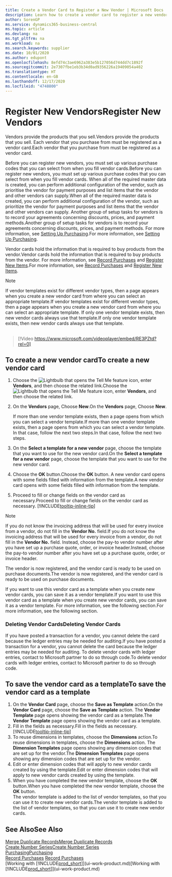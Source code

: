 ```yaml
---
title: Create a Vendor Card to Register a New Vendor | Microsoft Docs
description: Learn how to create a vendor card to register a new vendor or supplier.
author: SorenGP
ms.service: dynamics365-business-central
ms.topic: article
ms.devlang: na
ms.tgt_pltfrm: na
ms.workload: na
ms.search.keywords: supplier
ms.date: 10/01/2020
ms.author: edupont
ms.openlocfilehash: 8efd74c3ae6962a383e5b127056d744dd7c1892f
ms.sourcegitcommit: 2e7307fbe1eb3b34d0ad9356226a19409054a402
ms.translationtype: HT
ms.contentlocale: en-GB
ms.lasthandoff: 12/17/2020
ms.locfileid: "4748800"
---
```

# <a name="register-new-vendors"></a><span data-ttu-id="024be-103">Register New Vendors</span><span class="sxs-lookup"><span data-stu-id="024be-103">Register New Vendors</span></span>

<span data-ttu-id="024be-104">Vendors provide the products that you sell.</span><span class="sxs-lookup"><span data-stu-id="024be-104">Vendors provide the products that you sell.</span></span> <span data-ttu-id="024be-105">Each vendor that you purchase from must be registered as a vendor card.</span><span class="sxs-lookup"><span data-stu-id="024be-105">Each vendor that you purchase from must be registered as a vendor card.</span></span>

<span data-ttu-id="024be-106">Before you can register new vendors, you must set up various purchase codes that you can select from when you fill vendor cards.</span><span class="sxs-lookup"><span data-stu-id="024be-106">Before you can register new vendors, you must set up various purchase codes that you can select from when you fill vendor cards.</span></span> <span data-ttu-id="024be-107">When all of the required master data is created, you can perform additional configuration of the vendor, such as prioritise the vendor for payment purposes and list items that the vendor and other vendors can supply.</span><span class="sxs-lookup"><span data-stu-id="024be-107">When all of the required master data is created, you can perform additional configuration of the vendor, such as prioritize the vendor for payment purposes and list items that the vendor and other vendors can supply.</span></span> <span data-ttu-id="024be-108">Another group of setup tasks for vendors is to record your agreements concerning discounts, prices, and payment methods.</span><span class="sxs-lookup"><span data-stu-id="024be-108">Another group of setup tasks for vendors is to record your agreements concerning discounts, prices, and payment methods.</span></span> <span data-ttu-id="024be-109">For more information, see [Setting Up Purchasing](purchasing-setup-purchasing.md).</span><span class="sxs-lookup"><span data-stu-id="024be-109">For more information, see [Setting Up Purchasing](purchasing-setup-purchasing.md).</span></span>

<span data-ttu-id="024be-110">Vendor cards hold the information that is required to buy products from the vendor.</span><span class="sxs-lookup"><span data-stu-id="024be-110">Vendor cards hold the information that is required to buy products from the vendor.</span></span> <span data-ttu-id="024be-111">For more information, see [Record Purchases](purchasing-how-record-purchases.md) and [Register New Items](inventory-how-register-new-items.md).</span><span class="sxs-lookup"><span data-stu-id="024be-111">For more information, see [Record Purchases](purchasing-how-record-purchases.md) and [Register New Items](inventory-how-register-new-items.md).</span></span>

> [!NOTE]  
> <span data-ttu-id="024be-112">If vendor templates exist for different vendor types, then a page appears when you create a new vendor card from where you can select an appropriate template.</span><span class="sxs-lookup"><span data-stu-id="024be-112">If vendor templates exist for different vendor types, then a page appears when you create a new vendor card from where you can select an appropriate template.</span></span> <span data-ttu-id="024be-113">If only one vendor template exists, then new vendor cards always use that template.</span><span class="sxs-lookup"><span data-stu-id="024be-113">If only one vendor template exists, then new vendor cards always use that template.</span></span>
<br><br>  

> [!Video https://www.microsoft.com/videoplayer/embed/RE3PZtd?rel=0]

## <a name="to-create-a-new-vendor-card"></a><span data-ttu-id="024be-114">To create a new vendor card</span><span class="sxs-lookup"><span data-stu-id="024be-114">To create a new vendor card</span></span>

1. <span data-ttu-id="024be-115">Choose the ![Lightbulb that opens the Tell Me feature](media/ui-search/search_small.png "Tell me what you want to do") icon, enter **Vendors**, and then choose the related link.</span><span class="sxs-lookup"><span data-stu-id="024be-115">Choose the ![Lightbulb that opens the Tell Me feature](media/ui-search/search_small.png "Tell me what you want to do") icon, enter **Vendors**, and then choose the related link.</span></span>  
2. <span data-ttu-id="024be-116">On the **Vendors** page, Choose **New**.</span><span class="sxs-lookup"><span data-stu-id="024be-116">On the **Vendors** page, Choose **New**.</span></span>

    <span data-ttu-id="024be-117">If more than one vendor template exists, then a page opens from which you can select a vendor template.</span><span class="sxs-lookup"><span data-stu-id="024be-117">If more than one vendor template exists, then a page opens from which you can select a vendor template.</span></span> <span data-ttu-id="024be-118">In that case, follow the next two steps.</span><span class="sxs-lookup"><span data-stu-id="024be-118">In that case, follow the next two steps.</span></span>
3. <span data-ttu-id="024be-119">On the **Select a template for a new vendor** page, choose the template that you want to use for the new vendor card.</span><span class="sxs-lookup"><span data-stu-id="024be-119">On the **Select a template for a new vendor** page, choose the template that you want to use for the new vendor card.</span></span>
4. <span data-ttu-id="024be-120">Choose the **OK** button.</span><span class="sxs-lookup"><span data-stu-id="024be-120">Choose the **OK** button.</span></span> <span data-ttu-id="024be-121">A new vendor card opens with some fields filled with information from the template.</span><span class="sxs-lookup"><span data-stu-id="024be-121">A new vendor card opens with some fields filled with information from the template.</span></span>
5. <span data-ttu-id="024be-122">Proceed to fill or change fields on the vendor card as necessary.</span><span class="sxs-lookup"><span data-stu-id="024be-122">Proceed to fill or change fields on the vendor card as necessary.</span></span> [!INCLUDE[tooltip-inline-tip](includes/tooltip-inline-tip_md.md)]

> [!NOTE]  
> <span data-ttu-id="024be-123">If you do not know the invoicing address that will be used for every invoice from a vendor, do not fill in the **Vendor No.** field.</span><span class="sxs-lookup"><span data-stu-id="024be-123">If you do not know the invoicing address that will be used for every invoice from a vendor, do not fill in the **Vendor No.** field.</span></span> <span data-ttu-id="024be-124">Instead, choose the pay-to vendor number after you have set up a purchase quote, order, or invoice header.</span><span class="sxs-lookup"><span data-stu-id="024be-124">Instead, choose the pay-to vendor number after you have set up a purchase quote, order, or invoice header.</span></span>

<span data-ttu-id="024be-125">The vendor is now registered, and the vendor card is ready to be used on purchase documents.</span><span class="sxs-lookup"><span data-stu-id="024be-125">The vendor is now registered, and the vendor card is ready to be used on purchase documents.</span></span>

<span data-ttu-id="024be-126">If you want to use this vendor card as a template when you create new vendor cards, you can save it as a vendor template.</span><span class="sxs-lookup"><span data-stu-id="024be-126">If you want to use this vendor card as a template when you create new vendor cards, you can save it as a vendor template.</span></span> <span data-ttu-id="024be-127">For more information, see the following section.</span><span class="sxs-lookup"><span data-stu-id="024be-127">For more information, see the following section.</span></span>

### <a name="deleting-vendor-cards"></a><span data-ttu-id="024be-128">Deleting Vendor Cards</span><span class="sxs-lookup"><span data-stu-id="024be-128">Deleting Vendor Cards</span></span>
<span data-ttu-id="024be-129">If you have posted a transaction for a vendor, you cannot delete the card because the ledger entries may be needed for auditing.</span><span class="sxs-lookup"><span data-stu-id="024be-129">If you have posted a transaction for a vendor, you cannot delete the card because the ledger entries may be needed for auditing.</span></span> <span data-ttu-id="024be-130">To delete vendor cards with ledger entries, contact to Microsoft partner to do so through code.</span><span class="sxs-lookup"><span data-stu-id="024be-130">To delete vendor cards with ledger entries, contact to Microsoft partner to do so through code.</span></span>

## <a name="to-save-the-vendor-card-as-a-template"></a><span data-ttu-id="024be-131">To save the vendor card as a template</span><span class="sxs-lookup"><span data-stu-id="024be-131">To save the vendor card as a template</span></span>
1. <span data-ttu-id="024be-132">On the **Vendor Card** page, choose the **Save as Template** action.</span><span class="sxs-lookup"><span data-stu-id="024be-132">On the **Vendor Card** page, choose the **Save as Template** action.</span></span> <span data-ttu-id="024be-133">The **Vendor Template** page opens showing the vendor card as a template.</span><span class="sxs-lookup"><span data-stu-id="024be-133">The **Vendor Template** page opens showing the vendor card as a template.</span></span>
2. <span data-ttu-id="024be-134">Fill in the fields as necessary.</span><span class="sxs-lookup"><span data-stu-id="024be-134">Fill in the fields as necessary.</span></span> [!INCLUDE[tooltip-inline-tip](includes/tooltip-inline-tip_md.md)]
3. <span data-ttu-id="024be-135">To reuse dimensions in templates, choose the **Dimensions** action.</span><span class="sxs-lookup"><span data-stu-id="024be-135">To reuse dimensions in templates, choose the **Dimensions** action.</span></span> <span data-ttu-id="024be-136">The **Dimension Templates** page opens showing any dimension codes that are set up for the vendor.</span><span class="sxs-lookup"><span data-stu-id="024be-136">The **Dimension Templates** page opens showing any dimension codes that are set up for the vendor.</span></span>
4. <span data-ttu-id="024be-137">Edit or enter dimension codes that will apply to new vendor cards created by using the template.</span><span class="sxs-lookup"><span data-stu-id="024be-137">Edit or enter dimension codes that will apply to new vendor cards created by using the template.</span></span>
5. <span data-ttu-id="024be-138">When you have completed the new vendor template, choose the **OK** button.</span><span class="sxs-lookup"><span data-stu-id="024be-138">When you have completed the new vendor template, choose the **OK** button.</span></span>  
   <span data-ttu-id="024be-139">The vendor template is added to the list of vendor templates, so that you can use it to create new vendor cards.</span><span class="sxs-lookup"><span data-stu-id="024be-139">The vendor template is added to the list of vendor templates, so that you can use it to create new vendor cards.</span></span>

## <a name="see-also"></a><span data-ttu-id="024be-140">See Also</span><span class="sxs-lookup"><span data-stu-id="024be-140">See Also</span></span>
[<span data-ttu-id="024be-141">Merge Duplicate Records</span><span class="sxs-lookup"><span data-stu-id="024be-141">Merge Duplicate Records</span></span>](sales-how-merge-duplicate-records.md)  
[<span data-ttu-id="024be-142">Create Number Series</span><span class="sxs-lookup"><span data-stu-id="024be-142">Create Number Series</span></span>](ui-create-number-series.md)  
[<span data-ttu-id="024be-143">Purchasing</span><span class="sxs-lookup"><span data-stu-id="024be-143">Purchasing</span></span>](purchasing-manage-purchasing.md)  
<span data-ttu-id="024be-144">[Record Purchases](purchasing-how-record-purchases.md) </span><span class="sxs-lookup"><span data-stu-id="024be-144">[Record Purchases](purchasing-how-record-purchases.md) </span></span>  
<span data-ttu-id="024be-145">[Working with [!INCLUDE[prod_short](includes/prod_short.md)]](ui-work-product.md)</span><span class="sxs-lookup"><span data-stu-id="024be-145">[Working with [!INCLUDE[prod_short](includes/prod_short.md)]](ui-work-product.md)</span></span>  
